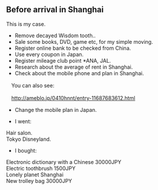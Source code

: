 ## Before arrival in Shanghai

This is my case.

- Remove decayed Wisdom tooth..
- Sale some books, DVD, game etc, for my simple moving.
- Register online bank to be checked from China.
- Use every coupon in Japan.
- Register mileage club point *ANA, JAL.
- Research about the average of rent in Shanghai.
- Check about the mobile phone and plan in Shanghai.

　You can also see:

　http://ameblo.jp/0410hnnt/entry-11687683612.html


- Change the mobile plan in Japan.

- I went:

Hair salon.<br>
Tokyo Disneyland.

- I bought:

Electronic dictionary with a Chinese 30000JPY<br>
Electric toothbrush 1500JPY<br>
Lonely planet Shanghai <br>
New trolley bag 30000JPY

